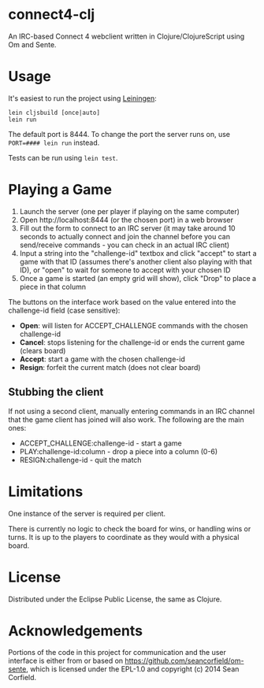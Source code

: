 # connect4-clj

An IRC-based Connect 4 webclient written in Clojure/ClojureScript using Om and Sente.

# Usage

It's easiest to run the project using [Leiningen](http://leiningen.org/):

    lein cljsbuild [once|auto]
    lein run

The default port is 8444. To change the port the server runs on, use `PORT=#### lein run` instead.

Tests can be run using `lein test`.

# Playing a Game

1. Launch the server (one per player if playing on the same computer)
2. Open http://localhost:8444 (or the chosen port) in a web browser
3. Fill out the form to connect to an IRC server (it may take around 10 seconds to actually connect and join the channel before you can send/receive commands - you can check in an actual IRC client)
4. Input a string into the "challenge-id" textbox and click "accept" to start a game with that ID (assumes there's another client also playing with that ID), or "open" to wait for someone to accept with your chosen ID
5. Once a game is started (an empty grid will show), click "Drop" to place a piece in that column

The buttons on the interface work based on the value entered into the challenge-id field (case sensitive):

* **Open**: will listen for ACCEPT_CHALLENGE commands with the chosen challenge-id
* **Cancel**: stops listening for the challenge-id or ends the current game (clears board)
* **Accept**: start a game with the chosen challenge-id
* **Resign**: forfeit the current match (does not clear board)

## Stubbing the client

If not using a second client, manually entering commands in an IRC channel that the game client has joined will also work. The following are the main ones:

* ACCEPT_CHALLENGE:challenge-id - start a game
* PLAY:challenge-id:column - drop a piece into a column (0-6)
* RESIGN:challenge-id - quit the match

# Limitations

One instance of the server is required per client.

There is currently no logic to check the board for wins, or handling wins or turns. It is up to the players to coordinate as they would with a physical board.

# License

Distributed under the Eclipse Public License, the same as Clojure.

# Acknowledgements

Portions of the code in this project for communication and the user interface is either from or based on https://github.com/seancorfield/om-sente, which is licensed under the EPL-1.0 and copyright (c) 2014 Sean Corfield.
